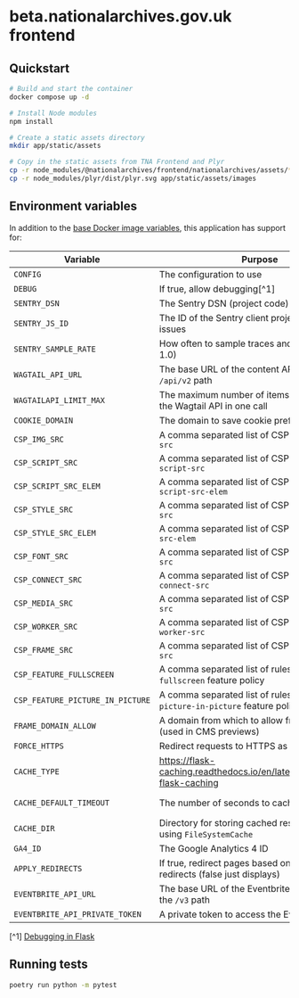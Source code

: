 # beta.nationalarchives.gov.uk frontend

## Quickstart

```sh
# Build and start the container
docker compose up -d

# Install Node modules
npm install

# Create a static assets directory
mkdir app/static/assets

# Copy in the static assets from TNA Frontend and Plyr
cp -r node_modules/@nationalarchives/frontend/nationalarchives/assets/* app/static/assets
cp -r node_modules/plyr/dist/plyr.svg app/static/assets/images
```

## Environment variables

In addition to the [base Docker image variables](https://github.com/nationalarchives/docker/blob/main/docker/tna-python/README.md#environment-variables), this application has support for:

| Variable                         | Purpose                                                                     | Default                                                     |
| -------------------------------- | --------------------------------------------------------------------------- | ----------------------------------------------------------- |
| `CONFIG`                         | The configuration to use                                                    | `config.Production`                                         |
| `DEBUG`                          | If true, allow debugging[^1]                                                | `False`                                                     |
| `SENTRY_DSN`                     | The Sentry DSN (project code)                                               | _none_                                                      |
| `SENTRY_JS_ID`                   | The ID of the Sentry client project to catch issues                         | _none_                                                      |
| `SENTRY_SAMPLE_RATE`             | How often to sample traces and profiles (0-1.0)                             | production: `0.1`, staging: `0.25`, develop: `1`, test: `0` |
| `WAGTAIL_API_URL`                | The base URL of the content API, including the `/api/v2` path               | _none_                                                      |
| `WAGTAILAPI_LIMIT_MAX`           | The maximum number of items requested from the Wagtail API in one call      | `20`                                                        |
| `COOKIE_DOMAIN`                  | The domain to save cookie preferences against                               | _none_                                                      |
| `CSP_IMG_SRC`                    | A comma separated list of CSP rules for `img-src`                           | `'self'`                                                    |
| `CSP_SCRIPT_SRC`                 | A comma separated list of CSP rules for `script-src`                        | `'self'`                                                    |
| `CSP_SCRIPT_SRC_ELEM`            | A comma separated list of CSP rules for `script-src-elem`                   | `'self'`                                                    |
| `CSP_STYLE_SRC`                  | A comma separated list of CSP rules for `style-src`                         | `'self'`                                                    |
| `CSP_STYLE_SRC_ELEM`             | A comma separated list of CSP rules for `style-src-elem`                    | `'self'`                                                    |
| `CSP_FONT_SRC`                   | A comma separated list of CSP rules for `font-src`                          | `'self'`                                                    |
| `CSP_CONNECT_SRC`                | A comma separated list of CSP rules for `connect-src`                       | `'self'`                                                    |
| `CSP_MEDIA_SRC`                  | A comma separated list of CSP rules for `media-src`                         | `'self'`                                                    |
| `CSP_WORKER_SRC`                 | A comma separated list of CSP rules for `worker-src`                        | `'self'`                                                    |
| `CSP_FRAME_SRC`                  | A comma separated list of CSP rules for `frame-src`                         | `'self'`                                                    |
| `CSP_FEATURE_FULLSCREEN`         | A comma separated list of rules for the `fullscreen` feature policy         | `'self'`                                                    |
| `CSP_FEATURE_PICTURE_IN_PICTURE` | A comma separated list of rules for the `picture-in-picture` feature policy | `'self'`                                                    |
| `FRAME_DOMAIN_ALLOW`             | A domain from which to allow frame embedding (used in CMS previews)         | _none_                                                      |
| `FORCE_HTTPS`                    | Redirect requests to HTTPS as part of the CSP                               | _none_                                                      |
| `CACHE_TYPE`                     | https://flask-caching.readthedocs.io/en/latest/#configuring-flask-caching   | _none_                                                      |
| `CACHE_DEFAULT_TIMEOUT`          | The number of seconds to cache pages for                                    | production: `300`, staging: `60`, develop: `0`, test: `0`   |
| `CACHE_DIR`                      | Directory for storing cached responses when using `FileSystemCache`         | `/tmp`                                                      |
| `GA4_ID`                         | The Google Analytics 4 ID                                                   | _none_                                                      |
| `APPLY_REDIRECTS`                | If true, redirect pages based on Wagtail redirects (false just displays)    | production/staging/develop: `True`, test: `False`           |
| `EVENTBRITE_API_URL`             | The base URL of the Eventbrite API, including the `/v3` path                | `https://www.eventbriteapi.com/v3`                          |
| `EVENTBRITE_API_PRIVATE_TOKEN`   | A private token to access the Eventbrite API                                | _none_                                                      |

[^1] [Debugging in Flask](https://flask.palletsprojects.com/en/2.3.x/debugging/)

## Running tests

```sh
poetry run python -m pytest
```

